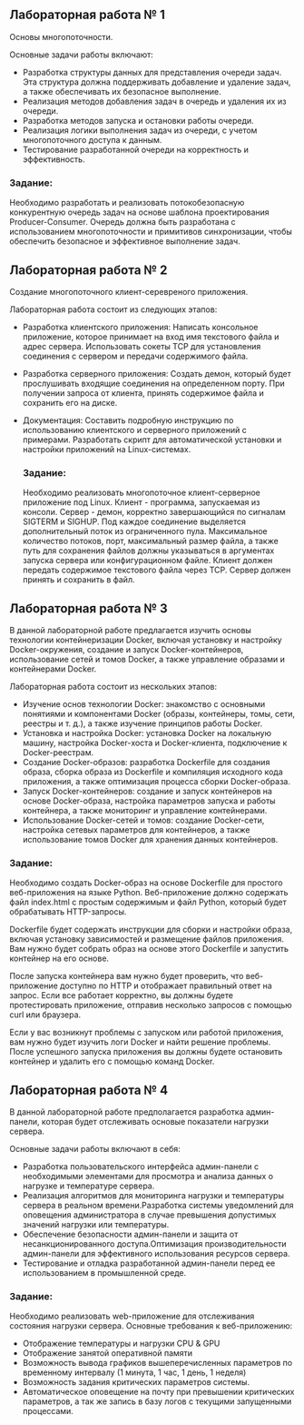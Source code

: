 ## Лабораторная работа № 1

  Основы многопоточности.

Основные задачи работы включают:
  * Разработка структуры данных для представления очереди задач. Эта структура должна поддерживать добавление и удаление задач, а также обеспечивать их безопасное выполнение.
  * Реализация методов добавления задач в очередь и удаления их из очереди.
  * Разработка методов запуска и остановки работы очереди.
  * Реализация логики выполнения задач из очереди, с учетом многопоточного доступа к данным.
  * Тестирование разработанной очереди на корректность и эффективность.
    
### Задание:
Необходимо разработать и реализовать потокобезопасную конкурентную очередь задач на основе шаблона проектирования Producer-Consumer. 
Очередь должна быть разработана с использованием многопоточности и примитивов синхронизации, чтобы обеспечить безопасное и эффективное выполнение задач.

## Лабораторная работа № 2
  Создание многопоточного клиент-серевреного приложения.
  
  Лабораторная работа состоит из следующих этапов:

  * Разработка клиентского приложения: Написать консольное приложение, которое принимает на вход имя текстового файла и адрес сервера. Использовать сокеты TCP для установления соединения с сервером и передачи содержимого файла.
  * Разработка серверного приложения: Создать демон, который будет прослушивать входящие соединения на определенном порту.
    При получении запроса от клиента, принять содержимое файла и сохранить его на диске.
  * Документация:
    Составить подробную инструкцию по использованию клиентского и серверного приложений с примерами.
    Разработать скрипт для автоматической установки и настройки приложений на Linux-системах.
    
    ### Задание:
    Необходимо реализовать многопоточное клиент-серверное приложение под Linux.
      Клиент - программа, запускаемая из консоли.
      Сервер - демон, корректно завершающийся по сигналам SIGTERM и SIGHUP. Под каждое соединение выделяется дополнительный поток из ограниченного пула.
      Максимальное количество потоков, порт, максимальный размер файла, а также путь для сохранения файлов должны указываться в аргументах запуска сервера или конфигурационном файле.
      Клиент должен передать содержимое текстового файла через TCP.
      Сервер должен принять и сохранить в файл.

## Лабораторная работа № 3
В данной лабораторной работе предлагается изучить основы технологии контейнеризации Docker, включая установку и настройку Docker-окружения, создание и запуск Docker-контейнеров, использование сетей и томов Docker, а также управление образами и контейнерами Docker.

Лабораторная работа состоит из нескольких этапов:
 * Изучение основ технологии Docker: знакомство с основными понятиями и компонентами Docker (образы, контейнеры, томы, сети, реестры и т. д.), а также изучение принципов работы Docker.
 * Установка и настройка Docker: установка Docker на локальную машину, настройка Docker-хоста и Docker-клиента, подключение к Docker-реестрам.
 * Создание Docker-образов: разработка Dockerfile для создания образа, сборка образа из Dockerfile и компиляция исходного кода приложения, а также оптимизация процесса сборки Docker-образа.
 * Запуск Docker-контейнеров: создание и запуск контейнеров на основе Docker-образа, настройка параметров запуска и работы контейнера, а также мониторинг и управление контейнерами.
 * Использование Docker-сетей и томов: создание Docker-сети, настройка сетевых параметров для контейнеров, а также использование томов Docker для хранения данных контейнеров.

### Задание:
Необходимо создать Docker-образ на основе Dockerfile для простого веб-приложения на языке Python. Веб-приложение должно содержать файл index.html с простым содержимым и файл Python, который будет обрабатывать HTTP-запросы.

Dockerfile будет содержать инструкции для сборки и настройки образа, включая установку зависимостей и размещение файлов приложения. Вам нужно будет собрать образ на основе этого Dockerfile и запустить контейнер на его основе.

После запуска контейнера вам нужно будет проверить, что веб-приложение доступно по HTTP и отображает правильный ответ на запрос. Если все работает корректно, вы должны будете протестировать приложение, отправив несколько запросов с помощью curl или браузера.

Если у вас возникнут проблемы с запуском или работой приложения, вам нужно будет изучить логи Docker и найти решение проблемы. После успешного запуска приложения вы должны будете остановить контейнер и удалить его с помощью команд Docker.

## Лабораторная работа № 4
В данной лабораторной работе предполагается разработка админ-панели, которая будет отслеживать основые показатели нагрузки сервера.

Основные задачи работы включают в себя:
  * Разработка пользовательского интерфейса админ-панели с необходимыми элементами для просмотра и анализа данных о нагрузке и температуре сервера.
  * Реализация алгоритмов для мониторинга нагрузки и температуры сервера в реальном времени.Разработка системы уведомлений для оповещения администратора в случае превышения допустимых значений нагрузки или температуры.
  * Обеспечение безопасности админ-панели и защита от несанкционированного доступа.Оптимизация производительности админ-панели для эффективного использования ресурсов сервера.
  * Тестирование и отладка разработанной админ-панели перед ее использованием в промышленной среде.

### Задание:
Необходимо реализовать web-приложение для отслеживания состояния нагрузки сервера.
Основные требования к веб-приложению:
  * Отображение температуры и нагрузки CPU & GPU
  * Отображение занятой  оперативной памяти
  * Возможность вывода графиков вышеперечисленных параметров по временному интервалу (1 минута, 1 час, 1 день, 1 неделя)
  * Возможность задания критических параметров системы.
  * Автоматическое оповещение на почту при превышении критических параметров, а так же запись в базу логов с текущими запущенными процессами.



